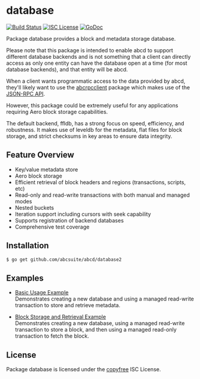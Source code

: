 database
========

[![Build Status](http://img.shields.io/travis/abcsuite/abcd.svg)](https://travis-ci.org/abcsuite/abcd)
[![ISC License](http://img.shields.io/badge/license-ISC-blue.svg)](http://copyfree.org)
[![GoDoc](https://img.shields.io/badge/godoc-reference-blue.svg)](http://godoc.org/github.com/abcsuite/abcd/database)

Package database provides a block and metadata storage database.

Please note that this package is intended to enable abcd to support different
database backends and is not something that a client can directly access as only
one entity can have the database open at a time (for most database backends),
and that entity will be abcd.

When a client wants programmatic access to the data provided by abcd, they'll
likely want to use the [abcrpcclient](https://github.com/abcsuite/abcrpcclient)
package which makes use of the [JSON-RPC API](https://github.com/abcsuite/abcd/tree/master/docs/json_rpc_api.md).

However, this package could be extremely useful for any applications requiring
Aero block storage capabilities.

The default backend, ffldb, has a strong focus on speed, efficiency, and
robustness.  It makes use of leveldb for the metadata, flat files for block
storage, and strict checksums in key areas to ensure data integrity.

## Feature Overview

- Key/value metadata store
- Aero block storage
- Efficient retrieval of block headers and regions (transactions, scripts, etc)
- Read-only and read-write transactions with both manual and managed modes
- Nested buckets
- Iteration support including cursors with seek capability
- Supports registration of backend databases
- Comprehensive test coverage

## Installation

```bash
$ go get github.com/abcsuite/abcd/database2
```

## Examples

* [Basic Usage Example](http://godoc.org/github.com/abcsuite/abcd/database2#example-package--BasicUsage)  
  Demonstrates creating a new database and using a managed read-write
  transaction to store and retrieve metadata.

* [Block Storage and Retrieval Example](http://godoc.org/github.com/abcsuite/abcd/database2#example-package--BlockStorageAndRetrieval)  
  Demonstrates creating a new database, using a managed read-write transaction
  to store a block, and then using a managed read-only transaction to fetch the
  block.

## License

Package database is licensed under the [copyfree](http://copyfree.org) ISC
License.
